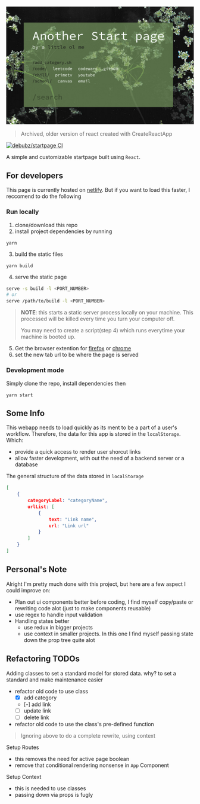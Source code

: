 ![image](./assets/st01.png)

> Archived, older version of react created with CreateReactApp

[![debubz/startpage CI](https://github.com/deBubz/startpage/actions/workflows/node.js.yml/badge.svg)](https://github.com/deBubz/startpage/actions/workflows/node.js.yml)

A simple and customizable startpage built using `React`.

## For developers

This page is currently hosted on [netlify](https://another-startpage.netlify.app/).
But if you want to load this faster, I reccomend to do the following

### Run locally

1. clone/download this repo
2. install project dependencies by running
```
yarn
```
3. build the static files 
```
yarn build
```
4. serve the static page
```sh
serve -s build -l <PORT_NUMBER>
# or
serve /path/to/build -l <PORT_NUMBER>
```
> **NOTE**: this starts a static server process locally on your machine.
> This processed will be killed every time you turn your computer off.
>
> You may need to create a script(step 4) which runs everytime your machine is booted up.

5. Get the browser extention for [firefox](https://addons.mozilla.org/en-US/firefox/addon/new-tab-override/) or [chrome](https://chrome.google.com/webstore/detail/custom-new-tab-url/mmjbdbjnoablegbkcklggeknkfcjkjia?hl=en)
6. set the new tab url to be where the page is served 

### Development mode

Simply clone the repo, install dependencies then 
```
yarn start
```

## Some Info

This webapp needs to load quickly as its ment to be a part of a user's workflow.
Therefore, the data for this app is stored in the `localStorage`. Which:
- provide a quick access to render user shorcut links
- allow faster development, with out the need of a backend server or a database

The general structure of the data stored in `localStorage`

```json
[
    { 
        categoryLabel: "categoryName",
        urlList: [
            { 
                text: "Link name",
                url: "Link url"
            }
        ]
    }
]
```

## Personal's Note

Alright I'm pretty much done with this project, 
but here are a few aspect I could improve on:

- Plan out ui components better before coding, I find myself copy/paste or rewriting code alot (just to make components reusable)
- use regex to handle input validation
- Handling states better
  - use redux in bigger projects
  - use context in smaller projects. In this one I find myself passing state down the prop tree quite alot

## Refactoring TODOs

Adding classes to set a standard model for stored data. why?
to set a standard and make maintenance easier
- refactor old code to use class
  - [x] add category
  - [-] add link
  - [ ] update link
  - [ ] delete link
- refactor old code to use the class's pre-defined function 
> Ignoring above to do a complete rewrite, using context

Setup Routes
- this removes the need for active page boolean
- remove that conditional rendering nonsense in `App` Component

Setup Context
- this is needed to use classes
- passing down via props is fugly